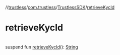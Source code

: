//[trustless](../../../index.md)/[com.trustless](../index.md)/[TrustlessSDK](index.md)/[retrieveKycId](retrieve-kyc-id.md)

# retrieveKycId

\
suspend fun [retrieveKycId](retrieve-kyc-id.md)(): [String](https://kotlinlang.org/api/latest/jvm/stdlib/kotlin/-string/index.html)
